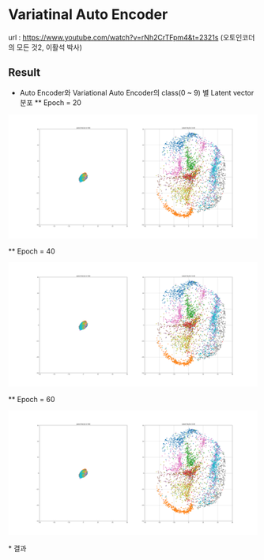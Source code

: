 # Variatinal Auto Encoder

url : https://www.youtube.com/watch?v=rNh2CrTFpm4&t=2321s (오토인코더의 모든 것2, 이활석 박사)

## Result

* Auto Encoder와 Variational Auto Encoder의 class(0 ~ 9) 별 Latent vector 분포
** Epoch = 20
<p align="center">
  <img src="./result/figure_20epoch.png">
</p>
** Epoch = 40
<p align="center">
  <img src="./result/figure_20epoch.png">
</p>
** Epoch = 60
<p align="center">
  <img src="./result/figure_20epoch.png">
</p>
* 결과
